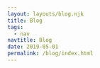 ```yaml
---
layout: layouts/blog.njk
title: Blog
tags:
  - nav
navtitle: Blog
date: 2019-05-01
permalink: /blog/index.html
---
```

